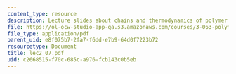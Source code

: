 ```yaml
---
content_type: resource
description: Lecture slides about chains and thermodynamics of polymer solutions.
file: https://ol-ocw-studio-app-qa.s3.amazonaws.com/courses/3-063-polymer-physics-spring-2007/c2668515f70c685ca976fcb143c0b5eb_lec2_07.pdf
file_type: application/pdf
parent_uid: e8f075b7-2fa7-f6dd-e7b9-64d0f7223b72
resourcetype: Document
title: lec2_07.pdf
uid: c2668515-f70c-685c-a976-fcb143c0b5eb
---
```


